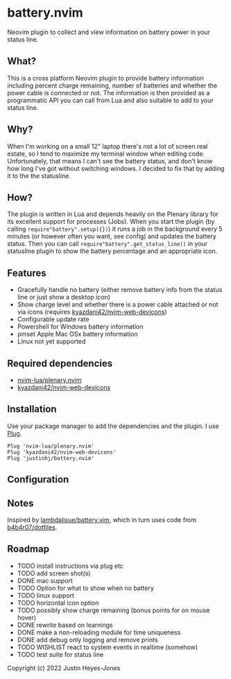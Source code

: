 # battery.nvim
Neovim plugin to collect and view information on battery power in your status line.

## What?
This is a cross platform Neovim plugin to provide battery information including percent charge remaining, number of batteries and whether the power cable is connected or not.
The information is then provided as a programmatic API you can call from Lua and also suitable to add to your status line.

## Why?
When I'm working on a small 12" laptop there's not a lot of screen real estate, so I tend to maximize my terminal window when editing code. Unfortunately, that means I can't see the battery status, and don't know how long I've got without switching windows. I decided to fix that by adding it to the the statusline.

## How?
The plugin is written in Lua and depends heavily on the Plenary library for its excellent support for processes (Jobs). When you start the plugin (by calling `require"battery".setup({})`) it runs a job in the background every 5 minutes (or however often you want, see config) and updates the battery status. Then you can call `require"battery".get_status_line()` in your statusline plugin to show the battery percentage and an appropriate icon.

## Features
- Gracefully handle no battery (either remove battery info from the status line or just show a desktop icon)
- Show charge level and whether there is a power cable attached or not via icons (requires [kyazdani42/nvim-web-devicons](https://github.com/kyazdani42/nvim-web-devicons))
- Configurable update rate
- Powershell for Windows battery information
- pmset Apple Mac OSx battery information
- Linux not yet supported

## Required dependencies

- [nvim-lua/plenary.nvim](https://github.com/nvim-lua/plenary.nvim)
- [kyazdani42/nvim-web-devicons](https://github.com/kyazdani42/nvim-web-devicons)

## Installation
Use your package manager to add the dependencies and the plugin. I use [Plug](https://github.com/junegunn/vim-plug).

```
Plug 'nvim-lua/plenary.nvim'
Plug 'kyazdani42/nvim-web-devicons'
Plug 'justinhj/battery.nvim'
```

## Configuration


## Notes
Inspired by [lambdalisue/battery.vim](https://github.com/lambdalisue/battery.vim), which in turn uses code from [b4b4r07/dotfiles](https://github.com/b4b4r07/dotfiles/blob/66dddda6803ada50a0ab879e5db784afea72b7be/.tmux/bin/battery#L10).

## Roadmap
* TODO install instructions via plug etc
* TODO add screen shot(s)
* DONE mac support
* TODO Option for what to show when no battery 
* TODO linux support
* TODO horizontal icon option
* TODO possibly show charge remaining (bonus points for on mouse hover)
* DONE rewrite based on learnings
* DONE make a non-reloading module for time uniqueness 
* DONE add debug only logging and remove prints
* TODO WISHLIST react to system events in realtime (somehow)
* TODO test suite for status line

Copyright (c) 2022 Justin Heyes-Jones
